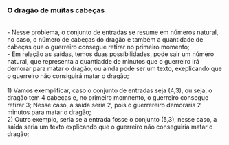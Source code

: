 ### O dragão de muitas cabeças

<br/>
- Nesse problema, o conjunto de entradas se resume em números natural, no caso, o número de cabeças do dragão e também a quantidade de cabeças que o guerreiro consegue retirar no primeiro momento;
<br/>
- Em relação as saídas, temos duas possíbilidades, pode sair um número natural, que representa a quantiadde de minutos que o guerreiro irá demorar para matar o dragão, ou ainda pode ser um texto, exeplicando que o guerreiro não consiguirá matar o dragão;
<br/><br/>
1) Vamos exemplificar, caso o conjunto de entradas seja (4,3), ou seja, o dragão tem 4 cabeças e, no primeiro momnento, o guerreiro consegue retirar 3; Nesse caso, a saída seria 2, pois o guerrereiro demoraria 2 minutos para matar o dragão;
<br/>
2) Outro exemplo, seria se a entrada fosse o conjunto (5,3), nesse caso, a saída seria um texto explicando que o guerreiro não conseguiria matar o dragão;